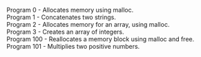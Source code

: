 Program 0 - Allocates memory using malloc. <br>
Program 1 - Concatenates two strings. <br>
Program 2 - Allocates memory for an array, using malloc. <br>
Program 3 - Creates an array of integers. <br>
Program 100 - Reallocates a memory block using malloc and free. <br>
Program 101 - Multiplies two positive numbers. <br>
